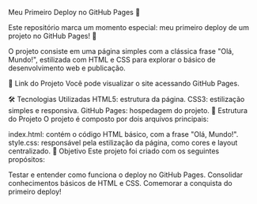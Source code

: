 Meu Primeiro Deploy no GitHub Pages 🎉

Este repositório marca um momento especial: meu primeiro deploy de um projeto no GitHub Pages! 🚀

O projeto consiste em uma página simples com a clássica frase "Olá, Mundo!", estilizada com HTML e CSS para explorar o básico de desenvolvimento web e publicação.

🔗 Link do Projeto
Você pode visualizar o site acessando GitHub Pages.

🛠️ Tecnologias Utilizadas
HTML5: estrutura da página.
CSS3: estilização simples e responsiva.
GitHub Pages: hospedagem do projeto.
📝 Estrutura do Projeto
O projeto é composto por dois arquivos principais:

index.html: contém o código HTML básico, com a frase "Olá, Mundo!".
style.css: responsável pela estilização da página, como cores e layout centralizado.
🎯 Objetivo
Este projeto foi criado com os seguintes propósitos:

Testar e entender como funciona o deploy no GitHub Pages.
Consolidar conhecimentos básicos de HTML e CSS.
Comemorar a conquista do primeiro deploy!
